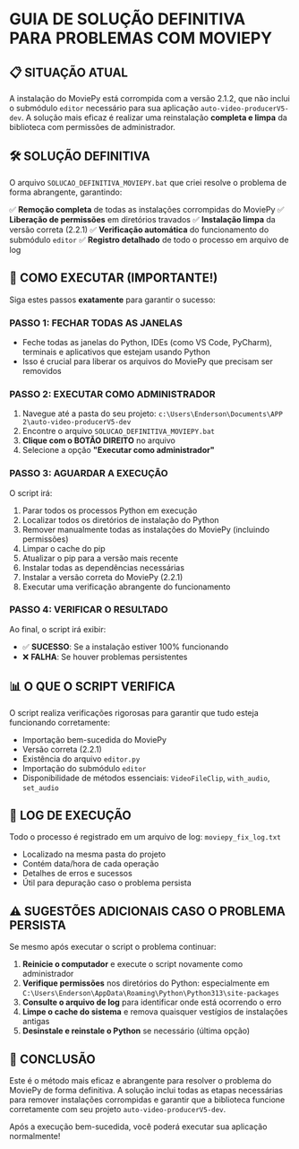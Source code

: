 # GUIA DE SOLUÇÃO DEFINITIVA PARA PROBLEMAS COM MOVIEPY

## 📋 SITUAÇÃO ATUAL

A instalação do MoviePy está corrompida com a versão 2.1.2, que não inclui o submódulo `editor` necessário para sua aplicação `auto-video-producerV5-dev`. A solução mais eficaz é realizar uma reinstalação **completa e limpa** da biblioteca com permissões de administrador.

## 🛠️ SOLUÇÃO DEFINITIVA

O arquivo `SOLUCAO_DEFINITIVA_MOVIEPY.bat` que criei resolve o problema de forma abrangente, garantindo:

✅ **Remoção completa** de todas as instalações corrompidas do MoviePy
✅ **Liberação de permissões** em diretórios travados
✅ **Instalação limpa** da versão correta (2.2.1)
✅ **Verificação automática** do funcionamento do submódulo `editor`
✅ **Registro detalhado** de todo o processo em arquivo de log

## 🚀 COMO EXECUTAR (IMPORTANTE!)

Siga estes passos **exatamente** para garantir o sucesso:

### PASSO 1: FECHAR TODAS AS JANELAS

- Feche todas as janelas do Python, IDEs (como VS Code, PyCharm), terminais e aplicativos que estejam usando Python
- Isso é crucial para liberar os arquivos do MoviePy que precisam ser removidos

### PASSO 2: EXECUTAR COMO ADMINISTRADOR

1. Navegue até a pasta do seu projeto: `c:\Users\Enderson\Documents\APP 2\auto-video-producerV5-dev`
2. Encontre o arquivo `SOLUCAO_DEFINITIVA_MOVIEPY.bat`
3. **Clique com o BOTÃO DIREITO** no arquivo
4. Selecione a opção **"Executar como administrador"**

### PASSO 3: AGUARDAR A EXECUÇÃO

O script irá:

1. Parar todos os processos Python em execução
2. Localizar todos os diretórios de instalação do Python
3. Remover manualmente todas as instalações do MoviePy (incluindo permissões)
4. Limpar o cache do pip
5. Atualizar o pip para a versão mais recente
6. Instalar todas as dependências necessárias
7. Instalar a versão correta do MoviePy (2.2.1)
8. Executar uma verificação abrangente do funcionamento

### PASSO 4: VERIFICAR O RESULTADO

Ao final, o script irá exibir:

- ✅ **SUCESSO**: Se a instalação estiver 100% funcionando
- ❌ **FALHA**: Se houver problemas persistentes

## 📊 O QUE O SCRIPT VERIFICA

O script realiza verificações rigorosas para garantir que tudo esteja funcionando corretamente:

- Importação bem-sucedida do MoviePy
- Versão correta (2.2.1)
- Existência do arquivo `editor.py`
- Importação do submódulo `editor`
- Disponibilidade de métodos essenciais: `VideoFileClip`, `with_audio`, `set_audio`

## 📄 LOG DE EXECUÇÃO

Todo o processo é registrado em um arquivo de log: `moviepy_fix_log.txt`

- Localizado na mesma pasta do projeto
- Contém data/hora de cada operação
- Detalhes de erros e sucessos
- Útil para depuração caso o problema persista

## ⚠️ SUGESTÕES ADICIONAIS CASO O PROBLEMA PERSISTA

Se mesmo após executar o script o problema continuar:

1. **Reinicie o computador** e execute o script novamente como administrador
2. **Verifique permissões** nos diretórios do Python: especialmente em `C:\Users\Enderson\AppData\Roaming\Python\Python313\site-packages`
3. **Consulte o arquivo de log** para identificar onde está ocorrendo o erro
4. **Limpe o cache do sistema** e remova quaisquer vestígios de instalações antigas
5. **Desinstale e reinstale o Python** se necessário (última opção)

## 🎯 CONCLUSÃO

Este é o método mais eficaz e abrangente para resolver o problema do MoviePy de forma definitiva. A solução inclui todas as etapas necessárias para remover instalações corrompidas e garantir que a biblioteca funcione corretamente com seu projeto `auto-video-producerV5-dev`.

Após a execução bem-sucedida, você poderá executar sua aplicação normalmente!